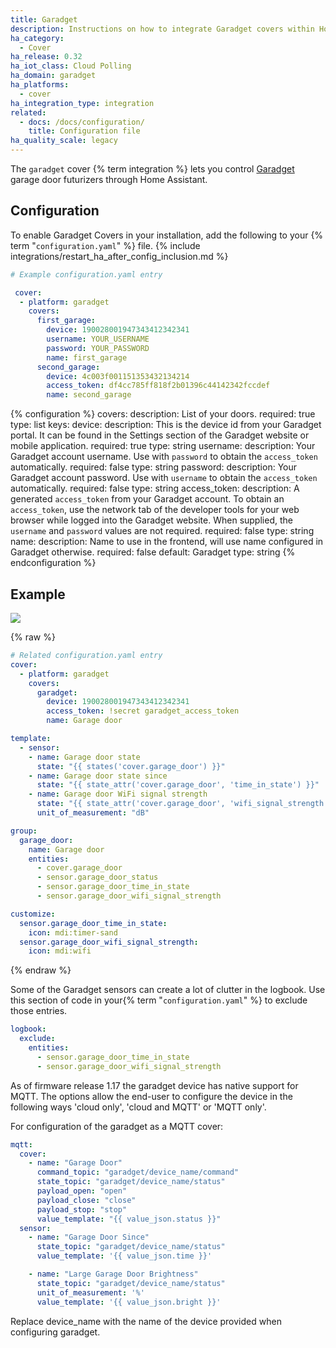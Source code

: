 ```yaml
---
title: Garadget
description: Instructions on how to integrate Garadget covers within Home Assistant.
ha_category:
  - Cover
ha_release: 0.32
ha_iot_class: Cloud Polling
ha_domain: garadget
ha_platforms:
  - cover
ha_integration_type: integration
related:
  - docs: /docs/configuration/
    title: Configuration file
ha_quality_scale: legacy
---
```


The `garadget` cover {% term integration %} lets you control [Garadget](https://www.garadget.com/) garage door futurizers through Home Assistant.

## Configuration

To enable Garadget Covers in your installation, add the following to your {% term "`configuration.yaml`" %} file.
{% include integrations/restart_ha_after_config_inclusion.md %}

```yaml
# Example configuration.yaml entry

 cover:
  - platform: garadget
    covers:
      first_garage:
        device: 190028001947343412342341
        username: YOUR_USERNAME
        password: YOUR_PASSWORD
        name: first_garage
      second_garage:
        device: 4c003f001151353432134214
        access_token: df4cc785ff818f2b01396c44142342fccdef
        name: second_garage

```

{% configuration %}
covers:
  description: List of your doors.
  required: true
  type: list
  keys:
    device:
      description: This is the device id from your Garadget portal. It can be found in the Settings section of the Garadget website or mobile application.
      required: true
      type: string
    username:
      description: Your Garadget account username. Use with `password` to obtain the `access_token` automatically.
      required: false
      type: string
    password:
      description: Your Garadget account password. Use with `username` to obtain the `access_token` automatically.
      required: false
      type: string
    access_token:
      description: A generated `access_token` from your Garadget account. To obtain an `access_token`, use the network tab of the developer tools for your web browser while logged into the Garadget website. When supplied, the `username` and `password` values are not required.
      required: false
      type: string
    name:
      description: Name to use in the frontend, will use name configured in Garadget otherwise.
      required: false
      default: Garadget
      type: string
{% endconfiguration %}

## Example

<p class='img'>
  <img src='/images/integrations/garadget/cover_garadget_details.png' />
</p>

{% raw %}

```yaml
# Related configuration.yaml entry
cover:
  - platform: garadget
    covers:
      garadget:
        device: 190028001947343412342341
        access_token: !secret garadget_access_token
        name: Garage door

template:
  - sensor:
    - name: Garage door state
      state: "{{ states('cover.garage_door') }}"
    - name: Garage door state since
      state: "{{ state_attr('cover.garage_door', 'time_in_state') }}"
    - name: Garage door WiFi signal strength
      state: "{{ state_attr('cover.garage_door', 'wifi_signal_strength') }}"
      unit_of_measurement: "dB"

group:
  garage_door:
    name: Garage door
    entities:
      - cover.garage_door
      - sensor.garage_door_status
      - sensor.garage_door_time_in_state
      - sensor.garage_door_wifi_signal_strength

customize:
  sensor.garage_door_time_in_state:
    icon: mdi:timer-sand
  sensor.garage_door_wifi_signal_strength:
    icon: mdi:wifi
```

{% endraw %}

Some of the Garadget sensors can create a lot of clutter in the logbook.  Use this section of code in your{% term "`configuration.yaml`" %} to exclude those entries.

```yaml
logbook:
  exclude:
    entities:
      - sensor.garage_door_time_in_state
      - sensor.garage_door_wifi_signal_strength
```

As of firmware release 1.17 the garadget device has native support for MQTT. The options allow the end-user to configure the device in the following ways 'cloud only', 'cloud and MQTT' or 'MQTT only'.

For configuration of the garadget as a MQTT cover:

```yaml
mqtt:
  cover:
    - name: "Garage Door"
      command_topic: "garadget/device_name/command"
      state_topic: "garadget/device_name/status"
      payload_open: "open"
      payload_close: "close"
      payload_stop: "stop"
      value_template: "{{ value_json.status }}"
  sensor:
    - name: "Garage Door Since"
      state_topic: "garadget/device_name/status"
      value_template: '{{ value_json.time }}'

    - name: "Large Garage Door Brightness"
      state_topic: "garadget/device_name/status"
      unit_of_measurement: '%'
      value_template: '{{ value_json.bright }}'

```

Replace device_name with the name of the device provided when configuring garadget.

